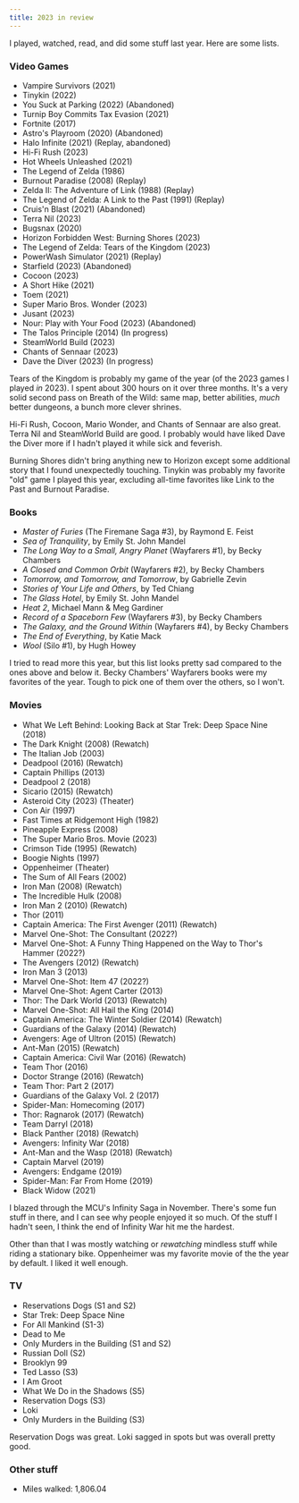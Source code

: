 ```yaml
---
title: 2023 in review
---
```


I played, watched, read, and did some stuff last year. Here are some lists.

### Video Games

- Vampire Survivors (2021)
- Tinykin (2022)
- You Suck at Parking (2022) (Abandoned)
- Turnip Boy Commits Tax Evasion (2021)
- Fortnite (2017)
- Astro's Playroom (2020) (Abandoned)
- Halo Infinite (2021) (Replay, abandoned)
- Hi-Fi Rush (2023)
- Hot Wheels Unleashed (2021)
- The Legend of Zelda (1986)
- Burnout Paradise (2008) (Replay)
- Zelda II: The Adventure of Link (1988) (Replay)
- The Legend of Zelda: A Link to the Past (1991) (Replay)
- Cruis'n Blast (2021) (Abandoned)
- Terra Nil (2023)
- Bugsnax (2020)
- Horizon Forbidden West: Burning Shores (2023)
- The Legend of Zelda: Tears of the Kingdom (2023)
- PowerWash Simulator (2021) (Replay)
- Starfield (2023) (Abandoned)
- Cocoon (2023)
- A Short Hike (2021)
- Toem (2021)
- Super Mario Bros. Wonder (2023)
- Jusant (2023)
- Nour: Play with Your Food (2023) (Abandoned)
- The Talos Principle (2014) (In progress)
- SteamWorld Build (2023)
- Chants of Sennaar (2023)
- Dave the Diver (2023) (In progress)

Tears of the Kingdom is probably my game of the year (of the 2023 games I played _in_ 2023). I spent about 300 hours on it over three months. It's a very solid second pass on Breath of the Wild: same map, better abilities, _much_ better dungeons, a bunch more clever shrines.

Hi-Fi Rush, Cocoon, Mario Wonder, and Chants of Sennaar are also great. Terra Nil and SteamWorld Build are good. I probably would have liked Dave the Diver more if I hadn't played it while sick and feverish.

Burning Shores didn't bring anything new to Horizon except some additional story that I found unexpectedly touching. Tinykin was probably my favorite "old" game I played this year, excluding all-time favorites like Link to the Past and Burnout Paradise.

### Books

- _Master of Furies_ (The Firemane Saga #3), by Raymond E. Feist
- _Sea of Tranquility_, by Emily St. John Mandel
- _The Long Way to a Small, Angry Planet_ (Wayfarers #1), by Becky Chambers
- _A Closed and Common Orbit_ (Wayfarers #2), by Becky Chambers
- _Tomorrow, and Tomorrow, and Tomorrow_, by Gabrielle Zevin
- _Stories of Your Life and Others_, by Ted Chiang
- _The Glass Hotel_, by Emily St. John Mandel
- _Heat 2_, Michael Mann & Meg Gardiner
- _Record of a Spaceborn Few_ (Wayfarers #3), by Becky Chambers
- _The Galaxy, and the Ground Within_ (Wayfarers #4), by Becky Chambers
- _The End of Everything_, by Katie Mack
- _Wool_ (Silo #1), by Hugh Howey

I tried to read more this year, but this list looks pretty sad compared to the ones above and below it. Becky Chambers' Wayfarers books were my favorites of the year. Tough to pick one of them over the others, so I won't.

### Movies

- What We Left Behind: Looking Back at Star Trek: Deep Space Nine (2018)
- The Dark Knight (2008) (Rewatch)
- The Italian Job (2003)
- Deadpool (2016) (Rewatch)
- Captain Phillips (2013)
- Deadpool 2 (2018)
- Sicario (2015) (Rewatch)
- Asteroid City (2023) (Theater)
- Con Air (1997)
- Fast Times at Ridgemont High (1982)
- Pineapple Express (2008)
- The Super Mario Bros. Movie (2023)
- Crimson Tide (1995) (Rewatch)
- Boogie Nights (1997)
- Oppenheimer (Theater)
- The Sum of All Fears (2002)
- Iron Man (2008) (Rewatch)
- The Incredible Hulk (2008)
- Iron Man 2 (2010) (Rewatch)
- Thor (2011)
- Captain America: The First Avenger (2011) (Rewatch)
- Marvel One-Shot: The Consultant (2022?)
- Marvel One-Shot: A Funny Thing Happened on the Way to Thor's Hammer (2022?)
- The Avengers (2012) (Rewatch)
- Iron Man 3 (2013)
- Marvel One-Shot: Item 47 (2022?)
- Marvel One-Shot: Agent Carter (2013)
- Thor: The Dark World (2013) (Rewatch)
- Marvel One-Shot: All Hail the King (2014)
- Captain America: The Winter Soldier (2014) (Rewatch)
- Guardians of the Galaxy (2014) (Rewatch)
- Avengers: Age of Ultron (2015) (Rewatch)
- Ant-Man (2015) (Rewatch)
- Captain America: Civil War (2016) (Rewatch)
- Team Thor (2016)
- Doctor Strange (2016) (Rewatch)
- Team Thor: Part 2 (2017)
- Guardians of the Galaxy Vol. 2 (2017)
- Spider-Man: Homecoming (2017)
- Thor: Ragnarok (2017) (Rewatch)
- Team Darryl (2018)
- Black Panther (2018) (Rewatch)
- Avengers: Infinity War (2018)
- Ant-Man and the Wasp (2018) (Rewatch)
- Captain Marvel (2019)
- Avengers: Endgame (2019)
- Spider-Man: Far From Home (2019)
- Black Widow (2021)

I blazed through the MCU's Infinity Saga in November. There's some fun stuff in there, and I can see why people enjoyed it so much. Of the stuff I hadn't seen, I think the end of Infinity War hit me the hardest.

Other than that I was mostly watching or _rewatching_ mindless stuff while riding a stationary bike. Oppenheimer was my favorite movie of the the year by default. I liked it well enough.

### TV

- Reservations Dogs (S1 and S2)
- Star Trek: Deep Space Nine
- For All Mankind (S1-3)
- Dead to Me
- Only Murders in the Building (S1 and S2)
- Russian Doll (S2)
- Brooklyn 99
- Ted Lasso (S3)
- I Am Groot
- What We Do in the Shadows (S5)
- Reservation Dogs (S3)
- Loki
- Only Murders in the Building (S3)

Reservation Dogs was great. Loki sagged in spots but was overall pretty good.

### Other stuff

- Miles walked: 1,806.04
